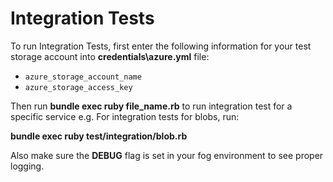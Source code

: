# Integration Tests

To run Integration Tests, first enter the following information for your test storage account into **credentials\azure.yml** file:

- `azure_storage_account_name`
- `azure_storage_access_key`

Then run **bundle exec ruby file_name.rb** to run integration test for a specific service e.g. For integration tests for blobs, run:

**bundle exec ruby test/integration/blob.rb**

Also make sure the **DEBUG** flag is set in your fog environment to see proper logging.
